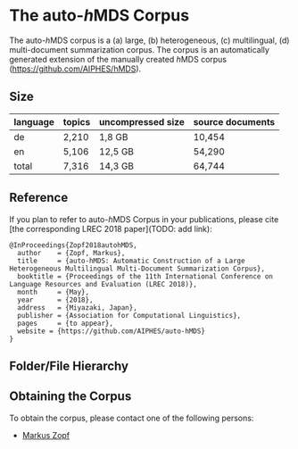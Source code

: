 # The auto-<i>h</i>MDS Corpus
The auto-<i>h</i>MDS corpus is a (a) large, (b) heterogeneous, (c) multilingual, (d) multi-document summarization corpus. The corpus is an automatically generated extension of the manually created <i>h</i>MDS corpus (https://github.com/AIPHES/hMDS).

## Size

| language | topics | uncompressed size | source documents |
| -------- | ------ | ----------------- | ---------------- |
| de       | 2,210  |  1,8 GB           | 10,454           |
| en       | 5,106  |  12,5 GB          | 54,290           |
| total    | 7,316  |  14,3 GB          | 64,744           |

## Reference
If you plan to refer to auto-<i>h</i>MDS Corpus in your publications, please cite [the corresponding LREC 2018 paper](TODO: add link):

```
@InProceedings{Zopf2018autohMDS,
  author    = {Zopf, Markus},
  title     = {auto-hMDS: Automatic Construction of a Large Heterogeneous Multilingual Multi-Document Summarization Corpus},
  booktitle = {Proceedings of the 11th International Conference on Language Resources and Evaluation (LREC 2018)},
  month     = {May},
  year      = {2018},
  address   = {Miyazaki, Japan},
  publisher = {Association for Computational Linguistics},
  pages     = {to appear},
  website = {https://github.com/AIPHES/auto-hMDS}
}
```

## Folder/File Hierarchy



## Obtaining the Corpus
To obtain the corpus, please contact one of the following persons:

* [Markus Zopf](https://www.aiphes.tu-darmstadt.de/de/aiphes/people/doctoral-researchers/markus-zopf)
